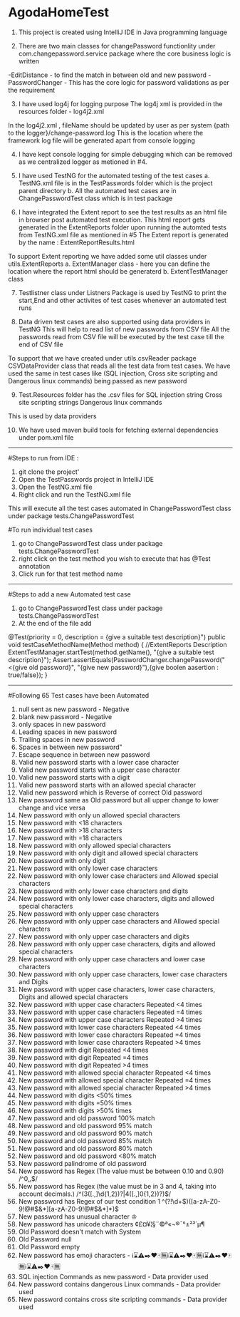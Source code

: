 # AgodaHomeTest

1) This project is created using IntelliJ IDE in Java programming language

2) There are two main classes for changePassword functionlity under com.changepassword.service package where the core business logic is written

-EditDistance - to find the match in between old and new password
-PasswordChanger - This has the core logic for password validations as per the requirement

3) I have used log4j for logging purpose
The log4j xml is provided in the resources folder - log4j2.xml

In the log4j2.xml , fileName should be updated by user as per system {path to the logger}/change-password.log
This is the location where the framework log file will be generated apart from console logging

4) I have kept console logging for simple debugging which can be removed as we centralized logger as metioned in #4.

5) I have used TestNG for the automated testing of the test cases 
a. TestNG.xml file is in the TestPasswords folder which is the project parent directory
b. All the automated test cases are in ChangePasswordTest class which is in test package

6) I have integrated the Extent report to see the test results as an html file in browser post automated test execution.
This html report gets generated in the ExtentReports folder upon running the automted tests from TestNG.xml file as mentioned in #5
The Extent report is generated by the name : ExtentReportResults.html

To support Extent reporting we have added some util classes under utils.ExtentReports
a. ExtentManager class - here you can define the location where the report html should be generaterd
b. ExtentTestManager class 

7) Testlistner class under Listners Package is used by TestNG to print the start,End and other activites of test cases whenever an automated test runs

8) Data driven test cases are also supported using data providers in TestNG
This will help to read list of new passwords from CSV file 
All the passwords read from CSV file will be executed by the test case till the end of CSV file

To support that we have created under utils.csvReader package CSVDataProvider class that reads all the test data from test cases.
We have used the same in test cases like (SQL injection, Cross site scripting and Dangerous linux commands) being passed as new password

9) Test.Resources folder has the .csv files for 
SQL injection string
Cross site scripting strings
Dangerous linux commands

This is used by data providers

10) We have used maven build tools for fetching external dependencies under pom.xml file

----------------------------------------------------------------------------------------------------------------------------------------------------------------------
#Steps to run from IDE :
1) git clone the project'
2) Open the TestPasswords project in IntelliJ IDE
3) Open the TestNG.xml file
4) Right click and run the TestNG.xml file

This will execute all the test cases automated in ChangePasswordTest class under package tests.ChangePasswordTest

#To run individual test cases
1) go to ChangePasswordTest class under package tests.ChangePasswordTest
2) right click on the test method you wish to execute that has @Test annotation
3) Click run for that test method name

----------------------------------------------------------------------------------------------------------------------------------------------------------------------
#Steps to add a new Automated test case
1) go to ChangePasswordTest class under package tests.ChangePasswordTest
2) At the end of the file
add

@Test(priority = 0, description = {give a suitable test description}")
    public void testCaseMethodName(Method method) {
        //ExtentReports Description
        ExtentTestManager.startTest(method.getName(), "{give a suitable test description}");
        Assert.assertEquals(PasswordChanger.changePassword("<{give old password}", "{give new password}"),{give boolen aasertion : true/false});
    }

----------------------------------------------------------------------------------------------------------------------------------------------------------------------
#Following 65 Test cases have been Automated

1. null sent as new password - Negative
2. blank new password - Negative
3. only spaces in new password   
4. Leading spaces in new password
5. Trailing spaces in new password
6. Spaces in between new password"
7. Escape sequence in between new password 
8. Valid new password starts with a lower case character
9. Valid new password starts with a upper case character   
10. Valid new password starts with a digit
11. Valid new password starts with an allowed special character 
12. Valid new password which is Reverse of correct Old password
13. New password same as Old password but all upper change to lower change and vice versa   
14. New password with only un allowed special characters
15. New password with <18 characters
16. New password with >18 characters 
17. New password with =18 characters
18. New password with only allowed special characters
19. New password with only digit and allowed special characters
20. New password with only digit
21. New password with only lower case characters
22. New password with only lower case characters and Allowed special characters
23. New password with only lower case characters and digits  
24. New password with only lower case characters, digits and allowed special characters
25. New password with only upper case characters
26. New password with only upper case characters and Allowed special characters
27. New password with only upper case characters and digits
28. New password with only upper case characters, digits and allowed special characters
29. New password with only upper case characters and lower case characters 
30. New password with only upper case characters, lower case characters and Digits
31. New password with upper case characters, lower case characters, Digits and allowed special characters
32. New password with upper case characters Repeated <4 times
33. New password with upper case characters Repeated =4 times
34. New password with upper case characters Repeated >4 times
35. New password with lower case characters Repeated <4 times
36. New password with lower case characters Repeated =4 times
37. New password with lower case characters Repeated >4 times
38. New password with digit Repeated <4 times
39. New password with digit Repeated =4 times
40. New password with digit Repeated >4 times
41. New password with allowed special character Repeated <4 times
42. New password with allowed special character Repeated =4 times
43. New password with allowed special character Repeated >4 times 
44. New password with digits <50% times
45. New password with digits =50% times   
46. New password with digits >50% times
47. New password and old password 100% match 
48. New password and old password 95% match
49. New password and old password 90% match
50. New password and old password 85% match
51. New password and old password 80% match
52. New password and old password <80% match
53. New password palindrome of old password
54. New password has Regex (The value must be between 0.10 and 0.90) /^0[,.]([1-8]\\d|90)$/
55. New password has Regex (the value must be in 3 and 4, taking into account decimals.) /^(3([.,]\\d{1,2})?|4([.,]0{1,2})?)$/
56. New password has Regex of our test condition 1 ^(?!\\d+$)([a-zA-Z0-9!@#$&*][a-zA-Z0-9!@#$&*]*)$
57. New password has unusual character ♔
58. New password has unicode characters ¢£¤¥¦§¨©ª«¬®¯°±²³´µ¶
59. Old Password doesn't match with System
60. Old Password null
61. Old Password empty
62. New password has emoji characters - ℹ️⌛️⚠️✒️❤️🀄️🈚️ℹ️⌛️⚠️✒️❤️🀄️🈚️ℹ️⌛️⚠️✒️❤️🀄️🈚️ℹ️⌛️⚠️✒️❤️🀄️🈚️
63. SQL injection Commands as new password - Data provider used
64. New password contains dangerous Linux commands - Data provider used
65. New password contains cross site scripting commands - Data provider used

